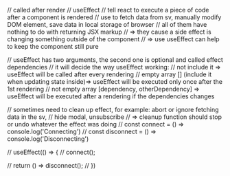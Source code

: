 // called after render
// useEffect
// tell react to execute a piece of code after a component is rendered
// use to fetch data from sv, manually modify DOM element, save data in local storage of browser
// all of them have nothing to do with returning JSX markup
// => they cause a side effect is changing something outside of the component
// => use useEffect can help to keep the component still pure

// useEffect has two arguments, the second one is optional and called effect dependencies
// it will decide the way useEffect working:
// not include it => useEffect will be called after every rendering
// empty array [] (include it when updating state inside)=> useEffect will be executed only once after the 1st rendering
// not empty array [dependency, otherDependency] => useEffect will be executed after a rendering if the dependencies changes

// sometimes need to clean up effect, for example: abort or ignore fetching data in the sv,
// hide modal, unsubscribe
// => cleanup function should stop or undo whatever the effect was doing
// const connect = () => console.log('Connecting')
// const disconnect = () => console.log('Disconnecting')

// useEffect(() => {
// connect();

// return () => disconnect();
// })
